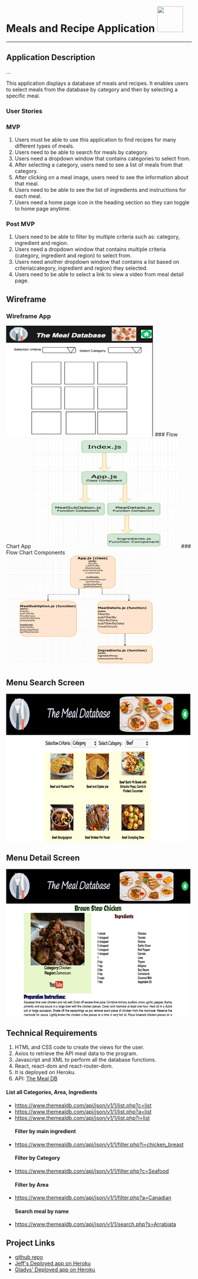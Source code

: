 # **Meals and Recipe Application** <img src="https://image.flaticon.com/icons/svg/608/608857.svg"  width="70" height="70" />
***

## Application Description
...

This application displays a database of meals and recipes. It enables users to select meals from the database by category and then by selecting a specific meal.

### User Stories
### MVP
1.  Users must be able to use this application to find recipes for many different types of meals.
2.  Users need to be able to search for meals by category.
3.  Users need a dropdown window that contains categories to select from.
4.  After selecting a category, users need to see a list of meals from that category. 
5.  After clicking on a meal image, users need to see the information about that meal.
6.  Users need to be able to see the list of ingredients and instructions for each meal.
7.  Users need a home page icon in the heading section so they can toggle to home page anytime.

### Post MVP
1. Users need to be able to filter by multiple criteria such as: category, ingredient and region.
2. Users need a dropdown window that contains multiple criteria (category, ingredient and region) to select from.
3. Users need another dropdown window that contains a list based on criteria(category, ingredient and region) they selected.
4. Users need to be able to select a link to view a video from meal detail page.

## Wireframe
### Wireframe App
 <img src="https://github.com/gcruz16/project3-meals/blob/master/public/MealsDB_wireframe.png"  width="400" height="300" align-content="center"/>
### Flow Chart App
 <img src="https://github.com/gcruz16/project3-meals/blob/master/public/MealsDB_FlowChartApp.png"  width="400" height="300" align-content="center"/>
### Flow Chart Components
<img src="https://github.com/gcruz16/project3-meals/blob/master/public/FlowChartComponent.png"  width="400" height="300" align-content="center"/>

## Menu Search Screen
<img src="https://github.com/gcruz16/project3-meals/blob/master/public/MenuAppMain.png"  width="500" height="400" align-content="center"/>

## Menu Detail Screen
<img src="https://github.com/gcruz16/project3-meals/blob/master/public/MenuScreen.png"  width="500" height="400" align-content="center"/>

## Technical Requirements

1. HTML and CSS code to create the views for the user.
2. Axios to retrieve the API meal data to the program.
3. Javascript and XML to perform all the database functions.
4. React, react-dom and react-router-dom. 
5. It is deployed on Heroku.
6. API: [The Meal DB](https://www.themealdb.com/api.php) 
  #### List all Categories, Area, Ingredients
* https://www.themealdb.com/api/json/v1/1/list.php?c=list 
* https://www.themealdb.com/api/json/v1/1/list.php?a=list 
* https://www.themealdb.com/api/json/v1/1/list.php?i=list 
  #### Filter by main ingredient
* https://www.themealdb.com/api/json/v1/1/filter.php?i=chicken_breast
  #### Filter by Category
* https://www.themealdb.com/api/json/v1/1/filter.php?c=Seafood
  #### Filter by Area
* https://www.themealdb.com/api/json/v1/1/filter.php?a=Canadian
  #### Search meal by name
* https://www.themealdb.com/api/json/v1/1/search.php?s=Arrabiata


## Project Links
* [github repo](https://github.com/gcruz16/project3-meals)
* [Jeff's Deployed app on Heroku](https://jeffb-project3-meals.herokuapp.com/)
* [Gladys' Deployed app on Heroku](https://meals-app-project3.herokuapp.com/)


